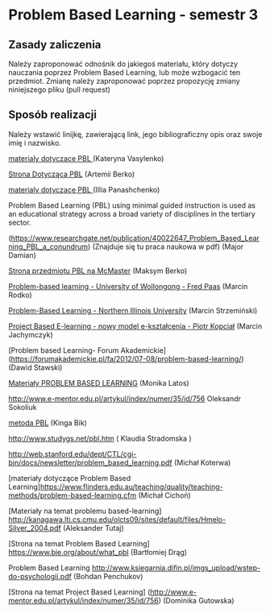# Problem Based Learning - semestr 3

## Zasady zaliczenia
Należy zaproponować odnośnik do jakiegoś materiału, który dotyczy nauczania poprzez Problem Based Learning, lub może wzbogacić ten przedmiot.
Zmianę należy zaproponować poprzez propozycję zmiany niniejszego pliku (pull request)

## Sposób realizacji
Należy wstawić linijkę, zawierającą link, jego bibliograficzny opis oraz swoje imię i nazwisko.

[materialy dotyczace PBL ](https://sites.google.com/site/nauczanieproblemowe/) (Kateryna Vasylenko)

[Strona Dotycząca PBL](https://www.chatham.edu/pt/pbl.cfm) (Artemii Berko)

[materialy dotyczace PBL ](http://www.praeha-pbl.com/pl/pbl.html) (Illia Panashchenko)

Problem Based Learning (PBL) using minimal guided instruction is used as an educational strategy across a broad variety of disciplines in the tertiary sector.

(https://www.researchgate.net/publication/40022647_Problem_Based_Learning_PBL_a_conundrum) (Znajduje się tu praca naukowa w pdf) (Major Damian)

[Strona przedmiotu PBL na McMaster](http://chemeng.mcmaster.ca/problem-based-learning) (Maksym Berko)

[Problem-based learning - University of Wollongong - Fred Paas](http://ro.uow.edu.au/cgi/viewcontent.cgi?article=2551&context=edupapers) (Marcin Rodko)

[Problem-Based Learning - Northern Illinois University](http://www.niu.edu/facdev/_pdf/guide/strategies/problem_based_learning.pdf) (Marcin Strzemiński)

[Project Based E-learning - nowy model e-kształcenia - Piotr Kopciał](http://www.e-mentor.edu.pl/artykul/index/numer/35/id/756) (Marcin Jachymczyk)

[Problem based Learning- Forum Akademickie] (https://forumakademickie.pl/fa/2012/07-08/problem-based-learning/) (Dawid Stawski)

[Materiały PROBLEM BASED LEARNING](http://online.sfsu.edu/rpurser/revised/pages/problem.htm) (Monika Latos)

http://www.e-mentor.edu.pl/artykul/index/numer/35/id/756 Oleksandr Sokoliuk

[metoda PBL](http://www.studygs.net/pbl.htm) (Kinga Bik)

http://www.studygs.net/pbl.htm ( Klaudia Stradomska )

http://web.stanford.edu/dept/CTL/cgi-bin/docs/newsletter/problem_based_learning.pdf (Michał Koterwa)

[materiały dotyczące Problem Based Learning]https://www.flinders.edu.au/teaching/quality/teaching-methods/problem-based-learning.cfm (Michał Cichoń)

[Materiały na temat problemu based-learning] http://kanagawa.lti.cs.cmu.edu/olcts09/sites/default/files/Hmelo-Silver_2004.pdf (Aleksander Tutaj)

[Strona na temat Problem Based Learning] https://www.bie.org/about/what_pbl (Bartłomiej Drąg)

Problem Based Learning  http://www.ksiegarnia.difin.pl/imgs_upload/wstep-do-psychologii.pdf (Bohdan Penchukov)

[Strona na temat Project Based Learning] (http://www.e-mentor.edu.pl/artykul/index/numer/35/id/756) (Dominika Gutowska)
